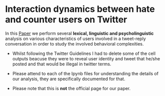 # Interaction dynamics between hate and counter users on Twitter

In this [Paper](https://dl.acm.org/doi/abs/10.1145/3371158.3371172) we perform  several __lexical, linguistic and psycholinguistic__ analysis on various characteristics of users involved in a tweet-reply conversation in order to study the involved behavioral complexities.

* Whilst following the Twitter Guidelines I had to delete some of the cell outputs beacuse they were to reveal user identity and tweet that he/she posted and that would be illegal in twitter terms.

* Please attend to each of the Ipynb files for understanding the details of our analysis, they are specifically documented for that.

* Please note that this is __not__ the official page for our paper. 
